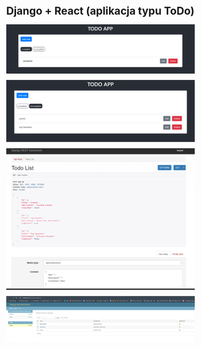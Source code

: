 # Django + React (aplikacja typu ToDo)


![](https://github.com/Guzik98/aplikacje-internetowe-www-21688-185ic/blob/lab10/ss/frontend1.PNG)

![](https://github.com/Guzik98/aplikacje-internetowe-www-21688-185ic/blob/lab10/ss/frontend2.PNG)

![](https://github.com/Guzik98/aplikacje-internetowe-www-21688-185ic/blob/lab10/ss/backend1.PNG)

![](https://github.com/Guzik98/aplikacje-internetowe-www-21688-185ic/blob/lab10/ss/backend2.PNG)

